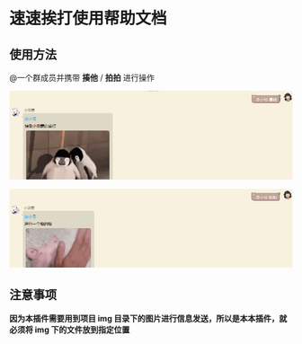# 速速挨打使用帮助文档

## 使用方法

@一个群成员并携带 **揍他** / **拍拍** 进行操作

![](https://raw.githubusercontent.com/MuXia-0326/YunzaiBotJsPluginMuXia/master/pluginHelp/imgs/beatingFast/1.png)

![](https://raw.githubusercontent.com/MuXia-0326/YunzaiBotJsPluginMuXia/master/pluginHelp/imgs/beatingFast/2.png)

## 注意事项

**因为本插件需要用到项目 img 目录下的图片进行信息发送，所以是本本插件，就必须将 img 下的文件放到指定位置**
